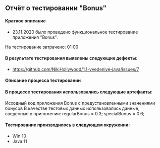 ## Отчёт о тестировании "Bonus"

#### Краткое описание

* 23.11.2020 было проведено функциональное тестирование приложения "Bonus".

На тестирование затрачено: 01:00 

#### В результате тестирования выявлены следующие дефекты:
* https://github.com/NikiHollywood/1.1-vvedeniye-java/issues/7

#### Описание процесса тестировании

#### В процессе тестирования использовались следующие артефакты:
Исходный код приложения Bonus с предустановленными значениями бонусов
В качестве тестовых данных использовались данные, введенные в приложении: regularBonus = 0.3; specialBonus = 0.6;

#### Тестирование производилось в следующем окружении:
* Win 10
* Java 11
